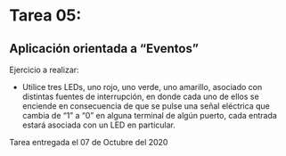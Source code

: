# Tarea 05: 
## Aplicación orientada a “Eventos”

Ejercicio a realizar:

* Utilice tres LEDs, uno rojo, uno verde, uno amarillo, asociado con distintas fuentes de interrupción, en donde cada uno de ellos se enciende en consecuencia de que se pulse una señal eléctrica que cambia de “1” a “0” en alguna terminal de algún puerto, cada entrada estará asociada con un LED en particular.

Tarea entregada el 07 de Octubre del 2020
